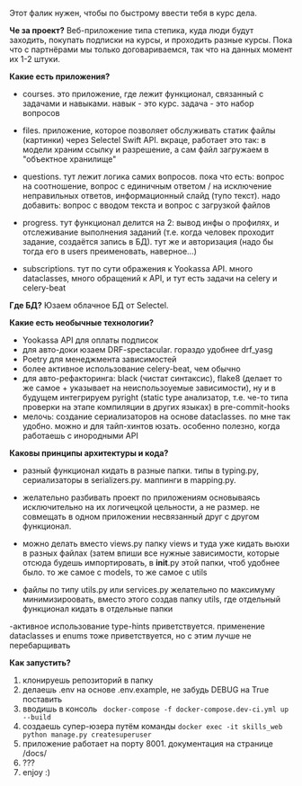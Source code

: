 Этот фалик нужен, чтобы по быстрому ввести тебя в курс дела.

**Че за проект?**
Веб-приложение типа степика, куда люди будут заходить, покупать подписки на курсы, и проходить разные курсы. Пока что с партнёрами мы только договариваемся, так что на данных момент их 1-2 штуки.

**Какие есть приложения?**
- courses. это приложение, где лежит функционал, 
связанный с задачами и навыками. навык - это курс. задача - это набор вопросов

- files. приложение, которое позволяет обслуживать статик файлы (картинки)
через Selectel Swift API. вкраце, работает это так: в модели храним ссылку и разрешение, а сам файл загружаем в "объектное хранилище"

- questions. тут лежит логика самих вопросов. 
пока что есть: вопрос на соотношение, вопрос с единичным ответом / на исключение неправильных ответов, 
информационный слайд (тупо текст). надо добавить: вопрос с вводом текста и вопрос с загрузкой файлов

- progress. тут функционал делится на 2: вывод инфы о профилях, и отслеживание выполнения заданий 
(т.е. когда человек проходит задание, создаётся запись в БД). тут же и авторизация (надо бы тогда его в users преименовать, наверное...)

- subscriptions. тут по сути ображения к Yookassa API. много dataclasses, много обращений к API, и тут есть задачи на celery и celery-beat

**Где БД?**
Юзаем облачное БД от Selectel.

**Какие есть необычные технологии?**
- Yookassa API для оплаты подписок
- для авто-доки юзаем DRF-spectacular. гораздо удобнее drf_yasg
- Poetry для менеджмента зависимостей
- более активное использование celery-beat, чем обычно
- для авто-рефакторинга: 
black (чистат синтаксис), 
flake8 (делает то же самое + указывает на неиспользоуемые зависимости), 
ну и в будущем интегрируем pyright (static type анализатор, т.е. че-то типа проверки на этапе компиляции в  других языках) в pre-commit-hooks
- мелочь: создание сериализаторов на основе dataclasses. по мне так удобно. можно и для тайп-хинтов юзать. особенно полезно, когда работаешь с инородными API

**Каковы принципы архитектуры и кода?**
- разный функционал кидать в разные папки. 
типы в typing.py, сериализаторы в serializers.py. маппинги в mapping.py. 

- желательно разбивать проект по приложениям основываясь исключительно на их логичецкой цельности, а не размер.
не совмещать в одном приложении несвязанный друг с другом функционал.

- можно делать вместо views.py папку views и туда уже кидать вьюхи в разных файлах 
(затем впиши все нужные зависимости, которые отсюда будешь импортировать, в __init__.py этой папки, чтоб удобнее было. 
то же самое с models, то же самое с utils

- файлы по типу utils.py или services.py желательно по максимуму минимизироовать, 
вместо этого создав папку utils, где отдельный функционал кидать в отдельные папки

-активное использование type-hints приветствуется. применение dataclasses и enums тоже приветствуется, но с этим лучше не перебарщивать


**Как запустить?**
1. клонируешь репозиторий в папку
2. делаешь .env на основе .env.example, не забудь DEBUG на True поставить
3. вводишь в консоль ``` docker-compose -f docker-compose.dev-ci.yml up --build```
4. создаешь супер-юзера путём команды ```docker exec -it skills_web python manage.py createsuperuser```
5. приложение работает на порту 8001. документация на странице /docs/
6. ???
7. enjoy :)